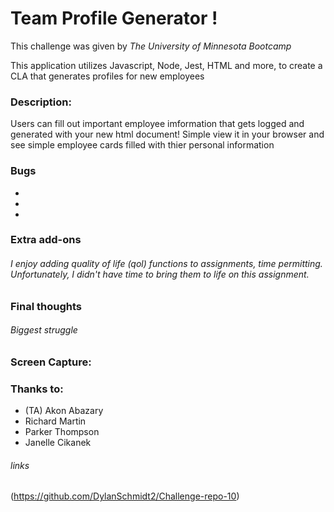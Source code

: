 # Team Profile Generator !

This challenge was given by _The University of Minnesota Bootcamp_ 

This application utilizes Javascript, Node, Jest, HTML and more, to create a CLA that generates profiles for new employees

### Description: 
Users can fill out important employee imformation that gets logged and generated with your new html document! Simple view it in your browser and see simple employee cards filled with thier personal information
    
### Bugs

* 
* 
* 

### Extra add-ons

###### I enjoy adding quality of life (qol) functions to assignments, time permitting. Unfortunately, I didn't have time to bring them to life on this assignment.

### Final thoughts


###### Biggest struggle



### Screen Capture:


### Thanks to:
* (TA) Akon Abazary
* Richard Martin
* Parker Thompson
* Janelle Cikanek

###### links
(https://github.com/DylanSchmidt2/Challenge-repo-10)
